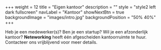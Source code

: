 +++
  weight = 12
  title = "Eigen kantoor" 
  description = ""
  style = "style2 left dark fullscreen"
  navLabel = "Kantoor"
  showNextBtn = true
  backgroundImage = "images/intro.jpg"
  backgroundPosition = "50% 40%"
+++

Heb je een medewerker(s)? Ben je een startup? Wil je een afzonderlijk kantoor? **Neteworking** heeft één afgescheiden kantoorruimte te huur. Contacteer ons vrijblijvend voor meer details.